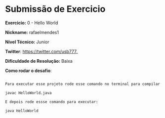 # Submissão de Exercicio

**Exercicio:** 0 - Hello World

**Nickname:** rafaelmendes1

**Nível Técnico:** Junior

**Twitter**: https://twitter.com/usb777_

**Dificuldade de Resolução:** Baixa

**Como rodar o desafio**:

```bash

Para executar esse projeto rode esse comando no terminal para compilar esse arquivo:

javac HelloWorld.java

E depois rode essse comando para executar:

java HelloWorld
```
